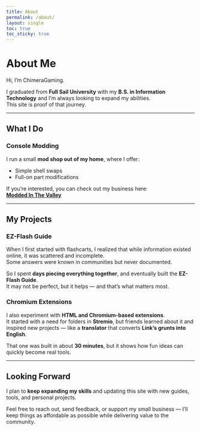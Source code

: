 ```yaml
---
title: About
permalink: /about/
layout: single
toc: true
toc_sticky: true
---
```


# About Me

Hi, I’m ChimeraGaming.  

I graduated from **Full Sail University** with my **B.S. in Information Technology** and I’m always looking to expand my abilities.  
This site is proof of that journey.

---

## What I Do

### Console Modding
I run a small **mod shop out of my home**, where I offer:
- Simple shell swaps  
- Full-on part modifications  

If you’re interested, you can check out my business here:  
[**Modded In The Valley**](https://www.facebook.com/ModdedInTheValley/)

---

## My Projects

### EZ-Flash Guide
When I first started with flashcarts, I realized that while information existed online, it was scattered and incomplete.  
Some answers were known in communities but never documented.  

So I spent **days piecing everything together**, and eventually built the **EZ-Flash Guide**.  
It may not be perfect, but it helps — and that’s what matters most.

### Chromium Extensions
I also experiment with **HTML and Chromium-based extensions**.  
It started with a need for folders in **Stremio**, but friends learned about it and inspired new projects — like a **translator** that converts **Link’s grunts into English**.  

That one was built in about **30 minutes**, but it shows how fun ideas can quickly become real tools.

---

## Looking Forward
I plan to **keep expanding my skills** and updating this site with new guides, tools, and personal projects.  

Feel free to reach out, send feedback, or support my small business — I’ll keep things as affordable as possible while delivering value to the community.
